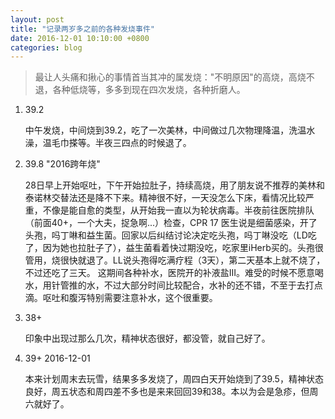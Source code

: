 ```yaml
---
layout: post
title: "记录两岁多之前的各种发烧事件"
date: 2016-12-01 10:10:00 +0800
categories: blog
---
```


> 最让人头痛和揪心的事情首当其冲的属发烧："不明原因"的高烧，高烧不退，各种低烧等，多多到现在四次发烧，各种折磨人。

1. 39.2

    中午发烧，中间烧到39.2，吃了一次美林，中间做过几次物理降温，洗温水澡，温毛巾搽等。半夜三四点的时候退了。

2. 39.8 "2016跨年烧"

    28日早上开始呕吐，下午开始拉肚子，持续高烧，用了朋友说不推荐的美林和泰诺林交替法还是降不下来。精神很不好，一天没怎么下床，看情况比较严重，不像是能自愈的类型，从开始我一直以为轮状病毒。半夜前往医院排队（前面40+，一个大夫，捉急啊...）检查，CPR 17 医生说是细菌感染，开了头孢，吗丁啉和益生菌。回家以后纠结讨论决定吃头孢，吗丁啉没吃（LD吃了，因为她也拉肚子了），益生菌看着快过期没吃，吃家里iHerb买的。头孢很管用，烧很快就退了。LL说头孢得吃满疗程（3天），第二天基本上就不烧了，不过还吃了三天。
    这期间各种补水，医院开的补液盐III。难受的时候不愿意喝水，用针管推的水，不过大部分时间比较配合，水补的还不错，不至于去打点滴。呕吐和腹泻特别需要注意补水，这个很重要。

3. 38+

    印象中出现过那么几次，精神状态很好，都没管，就自己好了。

4. 39+ 2016-12-01

    本来计划周末去玩雪，结果多多发烧了，周四白天开始烧到了39.5，精神状态良好，周五状态和周四差不多也是来来回回39和38。本以为会是急疹，但周六就好了。
